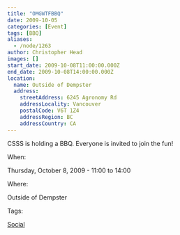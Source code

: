 ```yaml
---
title: "OMGWTFBBQ"
date: 2009-10-05
categories: [Event]
tags: [BBQ]
aliases:
  - /node/1263
author: Christopher Head
images: []
start_date: 2009-10-08T11:00:00.000Z
end_date: 2009-10-08T14:00:00.000Z
location:
  name: Outside of Dempster
  address:
    streetAddress: 6245 Agronomy Rd
    addressLocality: Vancouver
    postalCode: V6T 1Z4
    addressRegion: BC
    addressCountry: CA
---
```


CSSS is holding a BBQ. Everyone is invited to join the fun!

When: 

Thursday, October 8, 2009 - 11:00 to 14:00

Where: 

Outside of Dempster

Tags: 

[Social](/social)
